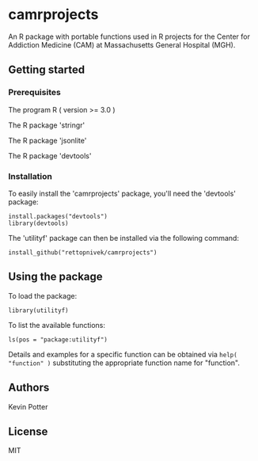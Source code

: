 # camrprojects

An R package with portable functions used in R projects for the Center for Addiction Medicine (CAM) at Massachusetts General Hospital (MGH).

## Getting started

### Prerequisites

The program R ( version >= 3.0 )

The R package 'stringr'

The R package 'jsonlite'

The R package 'devtools'

### Installation

To easily install the 'camrprojects' package, you'll need the 'devtools' package:  
```
install.packages("devtools")
library(devtools)
```

The 'utilityf' package can then be installed via the following command:  
```
install_github("rettopnivek/camrprojects")
```

## Using the package

To load the package:
```
library(utilityf)
```

To list the available functions:
```
ls(pos = "package:utilityf")
```

Details and examples for a specific function can be obtained via `help( "function" )` substituting the appropriate function name for "function".

## Authors

Kevin Potter

## License

MIT
